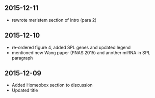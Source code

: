 ## 2015-12-11
* rewrote meristem section of intro (para 2)

## 2015-12-10
* re-ordered figure 4, added SPL genes and updated legend
* mentioned new Wang paper (PNAS 2015) and another miRNA in SPL paragraph

## 2015-12-09
* Added Homeobox section to discussion
* Updated title